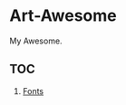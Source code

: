 # Art-Awesome
My Awesome.

## TOC
1. [Fonts](https://github.com/MFM-347/Art-Awesome/blob/main/Fonts.md)
